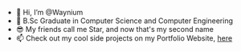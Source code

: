 - 👋 Hi, I’m @Waynium
- 🌱 B.Sc Graduate in Computer Science and Computer Engineering
- 😎 My friends call me Star, and now that's my second name
- 📫 Check out my cool side projects on my Portfolio Website, <a href="https://wandilenyembe.netlify.app/">here</a>

<!---
Waynium/Waynium is a ✨ special ✨ repository because its `README.md` (this file) appears on your GitHub profile.
You can click the Preview link to take a look at your changes.
--->
